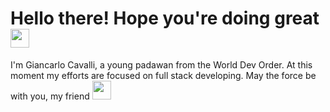 <h1>Hello there! Hope you're doing great <img src="https://emojis.slackmojis.com/emojis/images/1547582922/5197/party_blob.gif?1547582922" width="30"/></h1>

<p>I'm Giancarlo Cavalli, a young padawan from the World Dev Order. At this moment my efforts are focused on full stack developing. May the force be with you, my friend <img src="https://emojis.slackmojis.com/emojis/images/1576133832/7296/babyyoda.png?1576133832" width="30"/></p>
